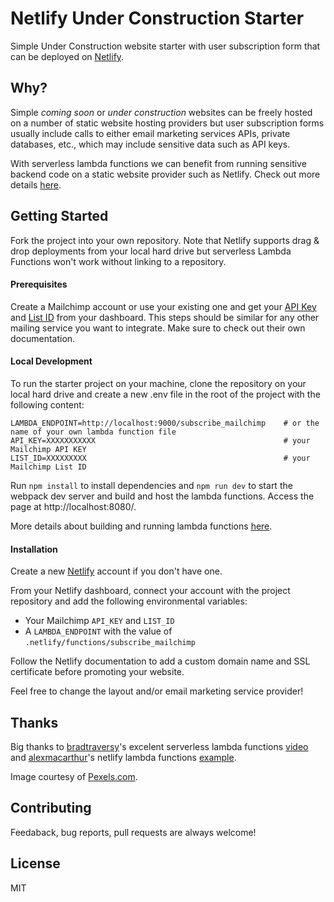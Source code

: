 # Netlify Under Construction Starter

Simple Under Construction website starter with user subscription form that can be deployed on [Netlify](https://www.netlify.com/).

## Why?

Simple *coming soon* or *under construction* websites can be freely hosted on a number of static website hosting providers but user subscription forms usually include calls to either email marketing services APIs, private databases, etc., which may include sensitive data such as API keys.

With serverless lambda functions we can benefit from running sensitive backend code on a static website provider such as Netlify. Check out more details [here](https://www.netlify.com/docs/functions/).

## Getting Started

Fork the project into your own repository. Note that Netlify supports drag & drop deployments from your local hard drive but serverless Lambda Functions won't work without linking to a repository.

#### Prerequisites

Create a Mailchimp account or use your existing one and get your [API Key](https://mailchimp.com/help/about-api-keys/) and [List ID](https://mailchimp.com/help/find-audience-id/) from your dashboard. This steps should be similar for any other mailing service you want to integrate. Make sure to check out their own documentation.

#### Local Development

To run the starter project on your machine, clone the repository on your local hard drive and create a new .env file in the root of the project with the following content:

```properties
LAMBDA_ENDPOINT=http://localhost:9000/subscribe_mailchimp    # or the name of your own lambda function file
API_KEY=XXXXXXXXXXX                                          # your Mailchimp API KEY
LIST_ID=XXXXXXXXX                                            # your Mailchimp List ID
```

Run `npm install` to install dependencies and `npm run dev` to start the webpack dev server and build and host the lambda functions. Access the page at http://localhost:8080/.

More details about building and running lambda functions [here](https://www.netlify.com/docs/functions/#tools-for-building-javascript-functions).

#### Installation

Create a new [Netlify](https://www.netlify.com/) account if you don't have one.

From your Netlify dashboard, connect your account with the project repository and add the following environmental variables: 
* Your Mailchimp `API_KEY` and `LIST_ID`
* A `LAMBDA_ENDPOINT` with the value of `.netlify/functions/subscribe_mailchimp`

Follow the Netlify documentation to add a custom domain name and SSL certificate before promoting your website.

Feel free to change the layout and/or email marketing service provider!

## Thanks

Big thanks to [bradtraversy](https://github.com/bradtraversy)'s excelent serverless lambda functions [video](https://www.youtube.com/watch?v=drJwMlD9Mjo) and [alexmacarthur](https://github.com/alexmacarthur)'s netlify lambda functions [example](https://github.com/alexmacarthur/netlify-lambda-function-example).

Image courtesy of [Pexels.com](https://www.pexels.com/photo/white-and-red-car-on-black-concrete-narrow-road-in-between-high-rise-buildings-photograph-129830/).

## Contributing

Feedaback, bug reports, pull requests are always welcome!

## License

MIT